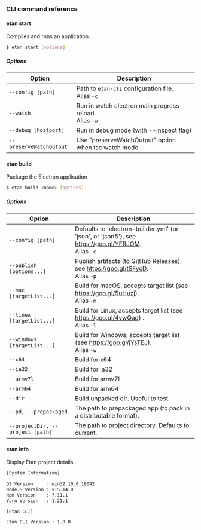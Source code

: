 ### CLI command reference

#### etan start

Compiles and runs an application.

```bash
$ etan start [options]
```

##### Options

| Option                     | Description                                            
| ---------------------------| -------------------------------------------------------------------- 
| `--config [path]`          | Path to `etan-cli` configuration file. <br/>Alias `-c`                 
| `--watch`                  | Run in watch electron main progress reload. <br/>Alias `-w`        
| `--debug [hostport]`       | Run in debug mode (with --inspect flag)                                     
| `--preserveWatchOutput`    | Use "preserveWatchOutput" option when tsc watch mode.                               


#### etan build

Package the Electron application 


```bash
$ etan build <name> [options]
```


##### Options

| Option                  | Description                                                                                                          |
| ----------------------- | -------------------------------------------------------------------------------------------------------------------- |
| `--config [path]`                 | Defaults to 'electron-builder.yml' (or 'json', or 'json5'), see https://goo.gl/YFRJOM. <br/>Alias `-c` 
| `--publish [options...]`          | Publish artifacts (to GitHub Releases), see https://goo.gl/tSFycD. <br/>Alias `-p` 
| `--mac [targetList...]`           | Build for macOS, accepts target list (see https://goo.gl/5uHuzj). <br/>Alias `-m`  
| `--linux [targetList...]`         | Build for Linux, accepts target list (see https://goo.gl/4vwQad) . <br/>Alias `-l`  
| `--windows [targetList...]`       | Build for Windows, accepts target list (see https://goo.gl/jYsTEJ). <br/>Alias `-w` 
| `--x64`                           | Build for x64
| `--ia32 `                         | Build for ia32
| `--armv7l  `                      | Build for armv7l
| `--arm64`                         | Build for arm64
| `--dir `                          | Build unpacked dir. Useful to test.
| `--pd, --prepackaged`             | The path to prepackaged app (to pack in a distributable format). 
| `--projectDir, --project [path]`  | The path to project directory. Defaults to current. 



#### etan info

Display Etan project details.

```bash
[System Information] 

OS Version     : win32 10.0.19042
NodeJS Version : v15.14.0
Npm Version    : 7.11.1
Yarn Version   : 1.21.1

[Etan CLI]

Etan CLI Version : 1.0.0
```
